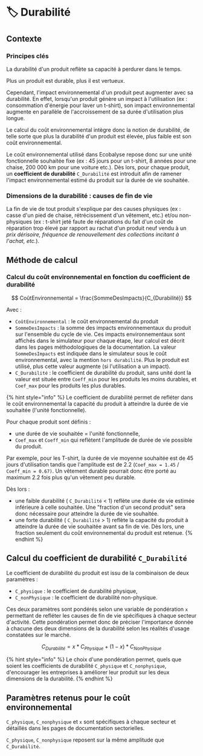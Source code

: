 # 🏷️ Durabilité

## Contexte

### Principes clés

La durabilité d'un produit reflète sa capacité à perdurer dans le temps.&#x20;

Plus un produit est durable, plus il est vertueux.

Cependant, l'impact environnemental d'un produit peut augmenter avec sa durabilité. En effet, lorsqu'un produit génère un impact à l'utilisation (ex : consommation d'énergie pour laver un t-shirt), son impact environnemental augmente en parallèle de l'accroissement de sa durée d'utilisation plus longue.

Le calcul du coût environnemental intègre donc la notion de durabilité, de telle sorte que plus la durabilité d'un produit est élevée, plus faible est son coût environnemental.&#x20;

Le coût environnemental utilisé dans Ecobalyse repose donc sur une unité fonctionnelle souhaitée fixe (ex : 45 jours pour un t-shirt, 8 années pour une chaise, 200 000 km pour une voiture etc.). Dès lors, pour chaque produit, un **coefficient de durabilité** `C_Durabilité` est introduit afin de ramener l'impact environnemental estimé du produit sur la durée de vie souhaitée.

### Dimensions de la durabilité : causes de fin de vie

La fin de vie de tout produit s'explique par des causes physiques (ex : casse d'un pied de chaise, rétrécissement d'un vêtement, etc.) et/ou non-physiques (ex : t-shirt jeté faute de réparations du fait d'un coût de réparation trop élevé par rapport au rachat d'un produit neuf vendu à un _prix dérisoire, fréquence de renouvellement des collections incitant à l'achat, etc._).

## Méthode de calcul

### Calcul du coût environnemental en fonction du coefficient de durabilité&#x20;

$$
CoûtEnvironnemental = \frac{SommeDesImpacts}{C_{Durabilité}}
$$

Avec :&#x20;

* `CoûtEnvironnemental` : le coût environnemental du produit
* `SommeDesImpacts` : la somme des impacts environnementaux du produit sur l'ensemble du cycle de vie. Ces impacts environnementaux sont affichés dans le simulateur pour chaque étape, leur calcul est décrit dans les pages méthodologiques de la documentation. La valeur `SommeDesImpacts` est indiquée dans le simulateur sous le coût environnemental, avec la mention `hors durabilité`. Plus le produit est utilisé, plus cette valeur augmente (si l'utilisation a un impact).&#x20;
* `C_Durabilité` : le coefficient de durabilité du produit, sans unité dont la valeur est située entre `Coeff_min` pour les produits les moins durables, et `Coef_max`  pour les produits les plus durables.&#x20;

{% hint style="info" %}
Le coefficient de durabilité permet de refléter dans le coût environnemental la capacité du produit à atteindre la durée de vie souhaitée (l'unité fonctionnelle).&#x20;

Pour chaque produit sont définis :&#x20;

* une durée de vie souhaitée = l'unité fonctionnelle,
* `Coef_max` et `Coeff_min`  qui reflètent l'amplitude de durée de vie possible du produit.&#x20;

Par exemple, pour les T-shirt, la durée de vie moyenne souhaitée est de 45 jours d'utilisation tandis que l'amplitude est de 2.2 (`Coef_max = 1.45`  / `Coeff_min = 0.67)`. Un vêtement durable pourrait donc être porté au maximum 2.2 fois plus qu'un vêtement peu durable.&#x20;

Dès lors :&#x20;

* une faible durabilité ( `C_Durabilité` < 1) reflète une durée de vie estimée inférieure à celle souhaitée. Une "fraction d'un second produit" sera donc nécessaire pour atteindre la durée de vie souhaitée.
* une forte durabilité ( `C_Durabilité` > 1) reflète la capacité du produit à atteindre la durée de vie souhaitée avant sa fin de vie. Dès lors, une fraction seulement du coût environnemental du produit est retenue.&#x20;
{% endhint %}

## Calcul du coefficient de durabilité `C_Durabilité` <a href="#calcul-du-coefficient-de-durabilite-c_durabilite" id="calcul-du-coefficient-de-durabilite-c_durabilite"></a>

Le coefficient de durabilité du produit est issu de la combinaison de deux paramètres :&#x20;

* `C_physique` : le coefficient de durabilité physique,
* `C_nonPhysique` : le coefficient de durabilité non-physique.

Ces deux paramètres sont pondérés selon une variable de pondération `x` permettant de refléter les causes de fin de vie spécifiques à chaque secteur d'activité. Cette pondération permet donc de préciser l'importance donnée à chacune des deux dimensions de la durabilité selon les réalités d'usage constatées sur le marché. &#x20;

$$
C_{Durabilité} = x*C_{Physique} + (1-x)*C_{NonPhysique}
$$

{% hint style="info" %}
Le choix d'une pondération permet, quels que soient les coefficients de durabilité `C_physique` et `C_nonphysique`, d'encourager les entreprises à améliorer leur produit sur les deux dimensions de la durabilité.
{% endhint %}

## Paramètres retenus pour le coût environnemental <a href="#calcul-du-coefficient-de-durabilite-c_durabilite" id="calcul-du-coefficient-de-durabilite-c_durabilite"></a>

`C_physique`, `C_nonphysique` et `x` sont spécifiques à chaque secteur et détaillés dans les pages de documentation sectorielles.&#x20;

`C_physique`, `C_nonphysique` reposent sur la même amplitude que `C_Durabilité`.&#x20;

